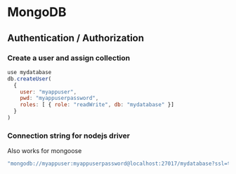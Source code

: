# MongoDB

## Authentication / Authorization

### Create a user and assign collection

```javascript
use mydatabase
db.createUser(
  {
    user: "myappuser",
    pwd: "myappuserpassword",
    roles: [ { role: "readWrite", db: "mydatabase" }]
  }
)
```

### Connection string for nodejs driver

Also works for mongoose

```javascript
"mongodb://myappuser:myappuserpassword@localhost:27017/mydatabase?ssl=true"
```
